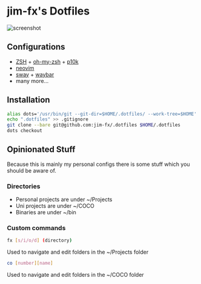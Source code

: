 # jim-fx's Dotfiles

![screenshot](https://github.com/user-attachments/assets/157b4ac0-33ac-42d7-8771-942d6b0b66e4)

## Configurations
- [ZSH](https://www.zsh.org/) + [oh-my-zsh](https://ohmyz.sh/) + [p10k](https://github.com/romkatv/powerlevel10k)
- [neovim](https://neovim.io/)
- [sway](https://swaywm.org/) + [waybar](https://github.com/Alexays/Waybar)
- many more...

## Installation
```bash
alias dots='/usr/bin/git --git-dir=$HOME/.dotfiles/ --work-tree=$HOME'
echo ".dotfiles" >> .gitignore
git clone --bare git@github.com:jim-fx/.dotfiles $HOME/.dotfiles
dots checkout
```

## Opinionated Stuff

Because this is mainly my personal configs there is some stuff which you should be aware of.

### Directories

- Personal projects are under ~/Projects
- Uni projects are under ~/COCO
- Binaries are under ~/bin

### Custom commands

```bash
fx [s/i/o/d] (directory)
```
Used to navigate and edit folders in the ~/Projects folder


```bash
co [number][name]
```

Used to navigate and edit folders in the ~/COCO folder
